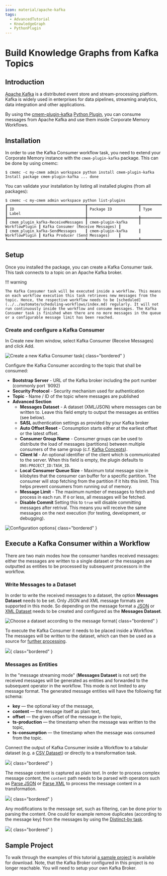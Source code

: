 ```yaml
---
icon: material/apache-kafka
tags:
  - AdvancedTutorial
  - KnowledgeGraph
  - PythonPlugin
---
```


# Build Knowledge Graphs from Kafka Topics

## Introduction

[Apache Kafka](https://kafka.apache.org/) is a distributed event store and stream-processing platform.
Kafka is widely used in enterprises for data pipelines, streaming analytics, data integration and other applications.

By using the [cmem-plugin-kafka](https://pypi.org/project/cmem-plugin-kafka/) [Python Plugin](../../develop/python-plugins/index.md), you can consume messages from Apache Kafka and use them inside Corporate Memory Workflows.

## Installation

In order to use the Kafka Consumer workflow task, you need to extend your Corporate Memory instance with the `cmem-plugin-kafka` package.
This can be done by using cmemc:

```shell-session title="Installing cmem-plugin-kafka on the instance 'my-cmem'"
$ cmemc -c my-cmem admin workspace python install cmem-plugin-kafka
Install package cmem-plugin-kafka ... done
```

You can validate your installation by listing all installed plugins (from all packages):

```shell-session
$ cmemc -c my-cmem admin workspace python list-plugins
┏━━━━━━━━━━━━━━━━━━━━━━━━━━━━━━━━━━━┳━━━━━━━━━━━━━━━━━━━━━━━┳━━━━━━━━━━━━━━━━┳━━━━━━━━━━━━━━━━━━━━━━━━━━━━━━━━━━━┓
┃ ID                                ┃ Package ID            ┃ Type           ┃ Label                             ┃
┣━━━━━━━━━━━━━━━━━━━━━━━━━━━━━━━━━━━╋━━━━━━━━━━━━━━━━━━━━━━━╋━━━━━━━━━━━━━━━━╋━━━━━━━━━━━━━━━━━━━━━━━━━━━━━━━━━━━┫
┃ cmem_plugin_kafka-ReceiveMessages ┃ cmem-plugin-kafka     ┃ WorkflowPlugin ┃ Kafka Consumer (Receive Messages) ┃
┃ cmem_plugin_kafka-SendMessages    ┃ cmem-plugin-kafka     ┃ WorkflowPlugin ┃ Kafka Producer (Send Messages)    ┃
┗━━━━━━━━━━━━━━━━━━━━━━━━━━━━━━━━━━━┻━━━━━━━━━━━━━━━━━━━━━━━┻━━━━━━━━━━━━━━━━┻━━━━━━━━━━━━━━━━━━━━━━━━━━━━━━━━━━━┛
```

## Setup

Once you installed the package, you can create a Kafka Consumer task. This task connects to a topic on an Apache Kafka broker.

!!! warning

    The Kafka Consumer task will be executed inside a workflow. This means on each workflow execution this task retrieves new messages from the topic. Hence, the respective workflow needs to be [scheduled](../../automate/scheduling-workflows/index.md) regularly. It will not run continuously inside the workflow and consume messages. The Kafka Consumer task is finished when there are no more messages in the queue or a configurable message limit has been reached.

### Create and configure a Kafka Consumer

In Create new item window, select Kafka Consumer (Receive Messages) and click Add.

![Create a new Kafka Consumer task](create-kafka-consumer.png){ class="bordered" }<!-- 24.1 -->

Configure the Kafka Consumer according to the topic that shall be consumed:

-   **Bootstrap Server** - URL of the Kafka broker including the port number (commonly port ´9092)
-   **Security Protocol** - Security mechanism used for authentication
-   **Topic** - Name / ID of the topic where messages are published
-   **Advanced Section**
    -   **Messages Dataset** - A dataset (XML/JSON) where messages can be written to. Leave this field empty to output the messages as entities (see below).
    -   **SASL** authentication settings as provided by your Kafka broker
    -   **Auto Offset Reset** - Consumption starts either at the earliest offset or the latest offset.
    -   **Consumer Group Name** - Consumer groups can be used to distribute the load of messages (partitions) between multiple consumers of the same group (c.f. [Kafka Concepts](https://docs.confluent.io/platform/current/clients/consumer.html#concepts)).
    -   **Client Id** - An optional identifier of the client which is communicated to the server. When this field is empty, the plugin defaults to `DNS:PROJECT_ID:TASK_ID`.
    -   **Local Consumer Queue Size** - Maximum total message size in kilobytes that the consumer can buffer for a specific partition. The consumer will stop fetching from the partition if it hits this limit. This helps prevent consumers from running out of memory.
    -   **Message Limit** - The maximum number of messages to fetch and process in each run. If `0` or less, all messages will be fetched.
    -   **Disable Commit** Setting this to `true` will disable committing messages after retrival. This means you will receive the same messages on the next execution (for testing, development, or debugging).

![Configuration options](configure-kafka-consumer.png){ class="bordered" }<!-- 24.1 -->

## Execute a Kafka Consumer within a Workflow

There are two main modes how the consumer handles received messages: either the messages are written to a single dataset *or* the messages are outputted as entities to be processed by subsequent processors in the workflow.

### Write Messages to a Dataset

In order to write the received messages to a dataset, the option **Messages Dataset** needs to be set. Only JSON and XML message formats are supported in this mode. So depending on the message format a [JSON](../../deploy-and-configure/configuration/dataintegration/plugin-reference/index.md#json) or [XML Dataset](../../deploy-and-configure/configuration/dataintegration/plugin-reference/index.md#xml) needs to be created and configured as the **Messages Dataset**.

![Choose a dataset according to the message format](configure-message-dataset.png){ class="bordered" }<!-- 24.1 -->

To execute the Kafka Consumer it needs to be placed inside a Workflow. The messages will be written to the dataset, which can then be used as a source for [further processing](../lift-data-from-json-and-xml-sources/index.md).

![](demo-wf-1.png){ class="bordered" }<!-- 24.1 -->

### Messages as Entities

In the "message streaming mode" (**Messages Dataset** is not set) the received messages will be generated as entities and forwarded to the subsequent operator in the workflow. This mode is not limited to any message format. The generated message entities will have the following flat schema:

-   **key** — the optional key of the message,
-   **content** — the message itself as plain text,
-   **offset** — the given offset of the message in the topic,
-   **ts-production** — the timestamp when the message was written to the topic,
-   **ts-consumption** — the timestamp when the message was consumed from the topic.

Connect the output of Kafka Consumer inside a Workflow to a tabular dataset (e.g. a [CSV Dataset](../../deploy-and-configure/configuration/dataintegration/plugin-reference/index.md#csv)) or directly to a transformation task.

![](demo-wf-2.png){ class="bordered" }<!-- 24.1 -->

The message content is captured as plain text. In order to process complex message content, the `content` path needs to be parsed with operators such as [Parse JSON](../../deploy-and-configure/configuration/dataintegration/plugin-reference/index.md#parse-json) or [Parse XML](../../deploy-and-configure/configuration/dataintegration/plugin-reference/index.md#parse-xml) to process the message content in a transformation.

![](demo-wf-3.png){ class="bordered" }<!-- 24.1 -->

Any modifications to the message set, such as filtering, can be done prior to parsing the content. One could for example remove duplicates (according to the message key) from the messages by using the [Distinct-by task](../../deploy-and-configure/configuration/dataintegration/plugin-reference/index.md#distinct-by).

![](demo-wf-4.png){ class="bordered" }<!-- 24.1 -->

## Sample Project

To walk through the examples of this tutorial [a sample project](DEMOKAFKACONSUMER.zip) is available for download. Note, that the Kafka Broker configured in this project is no longer reachable. You will need to setup your own Kafka Broker.
